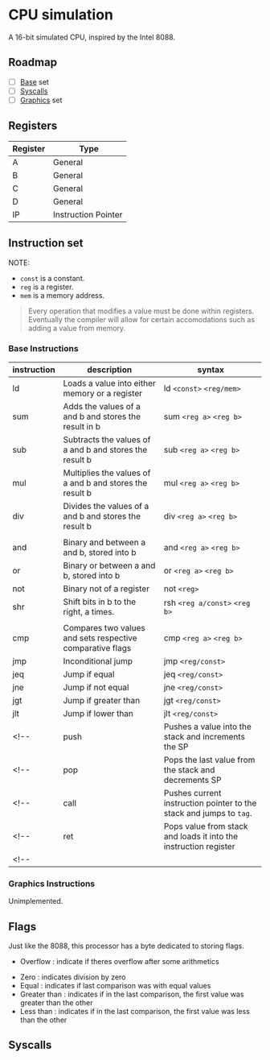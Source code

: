 # CPU simulation

A 16-bit simulated CPU, inspired by the Intel 8088.


## Roadmap

 - [ ] [Base](#Base-Instructions) set
 - [ ] [Syscalls](#Syscalls)
 - [ ] [Graphics](#Graphics-Instructions) set

## Registers

| Register | Type |
| -------- | ---- |
| A        | General |
| B        | General |
| C        | General |
| D        | General |
| IP       | Instruction Pointer |

## Instruction set

NOTE:
- `const` is a constant.
- `reg` is a register.
- `mem` is a memory address.

> Every operation that modifies a value must be done within registers.
> Eventually the compiler will allow for certain accomodations such as adding a value from memory.

### Base Instructions

| instruction | description | syntax |
| ----------- | ----------- | ------ |
| ld          | Loads a value into either memory or a register | ld `<const>` `<reg/mem>` |
| sum         | Adds the values of a and b and stores the result in b | sum `<reg a>` `<reg b>` |
| sub         | Subtracts the values of a and b and stores the result b | sub `<reg a>` `<reg b>`|
| mul         | Multiplies the values of a and b and stores the result b | mul `<reg a>` `<reg b>` |
| div         | Divides the values of a and b and stores the result b | div `<reg a>` `<reg b>` |
||||
| and         | Binary and between a and b, stored into b | and `<reg a>` `<reg b>` |
| or          | Binary or between a and b, stored into b | or `<reg a>` `<reg b>` |
| not         | Binary not of a register | not `<reg>` |
| shr         | Shift bits in b to the right, a times. | rsh `<reg a/const>` `<reg b>` |
||||
| cmp         | Compares two values and sets respective comparative flags | cmp `<reg a>` `<reg b>` |
| jmp         | Inconditional jump | jmp `<reg/const>` |
| jeq         | Jump if equal | jeq `<reg/const>` |
| jne         | Jump if not equal | jne `<reg/const>` |
| jgt         | Jump if greater than | jgt `<reg/const>` |
| jlt         | Jump if lower than | jlt `<reg/const>` |
<!-- | push        | Pushes a value into the stack and increments the SP | push `<reg/const>` | -->
<!-- | pop         | Pops the last value from the stack and decrements SP | pop `<reg>` | -->
<!-- | call        | Pushes current instruction pointer to the stack and jumps to `tag`. | call `<tag>` | -->
<!-- | ret         | Pops value from stack and loads it into the instruction register | ret | -->
<!-- |||| -->

### Graphics Instructions
Unimplemented.

## Flags

Just like the 8088, this processor has a byte dedicated to storing flags.
<!-- - Carry flag : carry on arithmetic -->
<!-- - Sign       : to indicate whether a value is signed or unsigned -->
- Overflow   : indicate if theres overflow after some arithmetics
<!-- - Parity     : indicates whether a given number is odd or even -->
- Zero       : indicates division by zero
- Equal      : indicates if last comparison was with equal values
- Greater than : indicates if in the last comparison, the first value was greater than the other
- Less than : indicates if in the last comparison, the first value was less than the other

## Syscalls
